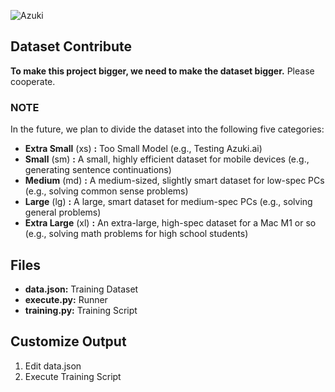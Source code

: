 
![Azuki](https://github.com/user-attachments/assets/7b3ec4d9-6d31-4193-9845-47d15fecd934)


## Dataset Contribute
**To make this project bigger, we need to make the dataset bigger.**
Please cooperate.

### NOTE
In the future, we plan to divide the dataset into the following five categories:
- **Extra Small** (xs) **:** Too Small Model (e.g., Testing Azuki.ai)
- **Small** (sm) **:** A small, highly efficient dataset for mobile devices (e.g., generating sentence continuations)
- **Medium** (md) **:** A medium-sized, slightly smart dataset for low-spec PCs (e.g., solving common sense problems)
- **Large** (lg) **:** A large, smart dataset for medium-spec PCs (e.g., solving general problems)
- **Extra Large** (xl) **:** An extra-large, high-spec dataset for a Mac M1 or so (e.g., solving math problems for high school students)

## Files
- **data.json:** Training Dataset
- **execute.py:** Runner
- **training.py:** Training Script

## Customize Output
1. Edit data.json
2. Execute Training Script
